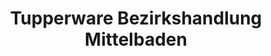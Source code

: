 ---
title: "Tupperware Bezirkshandlung Mittelbaden"
url: /achern/tupperware-bezirkshandlung-mittelbaden/
shop: Haushaltsartikel
---